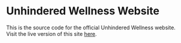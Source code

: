 # Unhindered Wellness Website
This is the source code for the official Unhindered Wellness website.
<br>
Visit the live version of this site [here](https://resonova.github.io/unhinderedwellness/).
